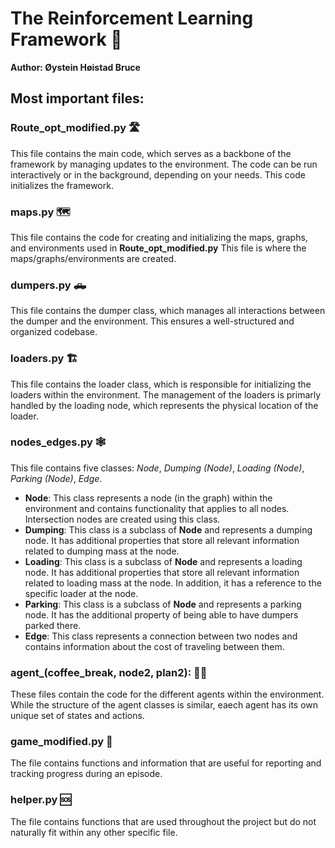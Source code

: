 # The Reinforcement Learning Framework 🔎
__Author: Øystein Høistad Bruce__

## Most important files:
### Route_opt_modified.py 🛣️
This file contains the main code, which serves as a backbone of the framework by managing updates to the environment. 
The code can be run interactively or in the background, depending on your needs. 
This code initializes the framework. 

### maps.py 🗺️
This file contains the code for creating and initializing the maps, graphs, and environments used in __Route_opt_modified.py__
This file is where the maps/graphs/environments are created. 

### dumpers.py 🛻
This file contains the dumper class, which manages all interactions between the dumper and the environment. This ensures a well-structured and organized codebase. 

### loaders.py 🏗️
This file contains the loader class, which is responsible for initializing the loaders within the environment. 
The management of the loaders is primarly handled by the loading node, which represents the physical location of the loader. 

### nodes_edges.py 🕸️
This file contains five classes: _Node_, _Dumping (Node)_, _Loading (Node)_, _Parking (Node)_, _Edge_.
- __Node__: This class represents a node (in the graph) within the environment and contains functionality that applies to all nodes. Intersection nodes are created using this class. 
- __Dumping__: This class is a subclass of __Node__ and represents a dumping node. It has additional properties that store all relevant information related to dumping mass at the node.
- __Loading__: This class is a subclass of __Node__ and represents a loading node. It has additional properties that store all relevant information related to loading mass at the node. In addition, it has a reference to the specific loader at the node. 
- __Parking__: This class is a subclass of __Node__ and represents a parking node. It has the additional property of being able to have dumpers parked there. 
- __Edge__: This class represents a connection between two nodes and contains information about the cost of traveling between them. 

### agent_(coffee_break, node2, plan2): 🕵🏼
These files contain the code for the different agents within the environment. 
While the structure of the agent classes is similar, eaech agent has its own unique set of states and actions. 

### game_modified.py 🎯
The file contains functions and information that are useful for reporting and tracking progress during an episode. 

### helper.py 🆘
The file contains functions that are used throughout the project but do not naturally fit within any other specific file. 
